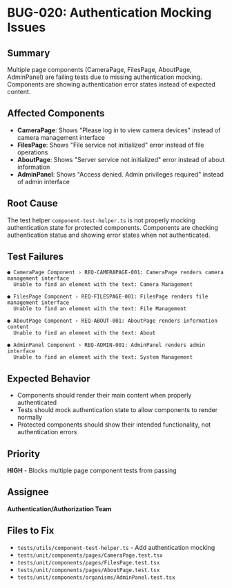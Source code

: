 # BUG-020: Authentication Mocking Issues

## Summary
Multiple page components (CameraPage, FilesPage, AboutPage, AdminPanel) are failing tests due to missing authentication mocking. Components are showing authentication error states instead of expected content.

## Affected Components
- **CameraPage**: Shows "Please log in to view camera devices" instead of camera management interface
- **FilesPage**: Shows "File service not initialized" error instead of file operations
- **AboutPage**: Shows "Server service not initialized" error instead of about information
- **AdminPanel**: Shows "Access denied. Admin privileges required" instead of admin interface

## Root Cause
The test helper `component-test-helper.ts` is not properly mocking authentication state for protected components. Components are checking authentication status and showing error states when not authenticated.

## Test Failures
```
● CameraPage Component › REQ-CAMERAPAGE-001: CameraPage renders camera management interface
  Unable to find an element with the text: Camera Management

● FilesPage Component › REQ-FILESPAGE-001: FilesPage renders file management interface  
  Unable to find an element with the text: File Management

● AboutPage Component › REQ-ABOUT-001: AboutPage renders information content
  Unable to find an element with the text: About

● AdminPanel Component › REQ-ADMIN-001: AdminPanel renders admin interface
  Unable to find an element with the text: System Management
```

## Expected Behavior
- Components should render their main content when properly authenticated
- Tests should mock authentication state to allow components to render normally
- Protected components should show their intended functionality, not authentication errors

## Priority
**HIGH** - Blocks multiple page component tests from passing

## Assignee
**Authentication/Authorization Team**

## Files to Fix
- `tests/utils/component-test-helper.ts` - Add authentication mocking
- `tests/unit/components/pages/CameraPage.test.tsx`
- `tests/unit/components/pages/FilesPage.test.tsx` 
- `tests/unit/components/pages/AboutPage.test.tsx`
- `tests/unit/components/organisms/AdminPanel.test.tsx`
